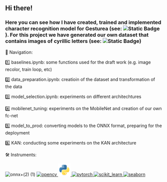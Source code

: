 ## Hi there!
### Here you can see how I have created, trained and implemented character recognition model for Gesturea (see: ![Static Badge](https://img.shields.io/badge/Gesturea--purple?style=flat&logo=GitHub&link=https://github.com/Dearonski/GestureaCode)). For this project we have generated our own dataset that contains images of cyrillic letters (see: ![Static Badge](https://img.shields.io/badge/Kaggle--lightblue?style=flat&logo=Kaggle&link=https%3A%2F%2Fwww.kaggle.com%2Fdatasets%2Ffrznfrg%2Frussian-hadwritten-small-lettrs))
🧭 Navigation:

1️⃣ baselines.ipynb: some functions used for the draft work (e.g. image recolor, train loop, etc)

2️⃣ data_preparation.ipynb: creatioin of the dataset and transformation of the data

3️⃣ model_selection.ipynb: experiments on different architechtures

4️⃣ mobilenet_tuning: experiments on the MobileNet and creation of our own fc-net

5️⃣ model_to_prod: converting models to the ONNX format, preparing for the deployment

6️⃣ KAN: conducting some experiments on the KAN architecture

🛠️ Instruments:

![onnx+(2) (1)](https://github.com/frznfrgg/ml-for-Gesturea/assets/114361740/d026762f-c652-4e72-9000-adc7bfb6ef19) <a href="https://opencv.org/" target="_blank" rel="noreferrer"> <img src="https://www.vectorlogo.zone/logos/opencv/opencv-icon.svg" alt="opencv" width="40" height="40"/> </a> <a href="https://www.python.org" target="_blank" rel="noreferrer"> <img src="https://raw.githubusercontent.com/devicons/devicon/master/icons/python/python-original.svg" alt="python" width="40" height="40"/> </a> <a href="https://pytorch.org/" target="_blank" rel="noreferrer"> <img src="https://www.vectorlogo.zone/logos/pytorch/pytorch-icon.svg" alt="pytorch" width="40" height="40"/> </a> <a href="https://scikit-learn.org/" target="_blank" rel="noreferrer"> <img src="https://upload.wikimedia.org/wikipedia/commons/0/05/Scikit_learn_logo_small.svg" alt="scikit_learn" width="40" height="40"/> </a> <a href="https://seaborn.pydata.org/" target="_blank" rel="noreferrer"> <img src="https://seaborn.pydata.org/_images/logo-mark-lightbg.svg" alt="seaborn" width="40" height="40"/> </a> </p>
